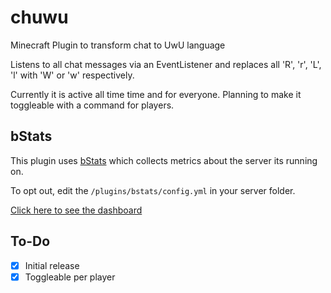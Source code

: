 # chuwu
Minecraft Plugin to transform chat to UwU language

Listens to all chat messages via an EventListener and replaces all 'R', 'r', 'L', 'l' with 'W' or 'w' respectively.

Currently it is active all time time and for everyone. Planning to make it toggleable with a command for players.

## bStats
This plugin uses [bStats](https://bstats.org/) which collects metrics about the server its running on.

To opt out, edit the `/plugins/bstats/config.yml` in your server folder. 

[Click here to see the dashboard](https://bstats.org/plugin/bukkit/chuwu/10396)

## To-Do
- [x] Initial release
- [x] Toggleable per player
